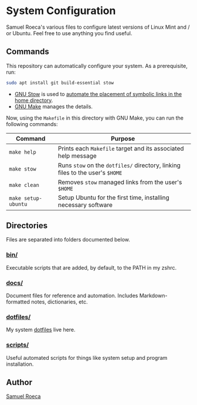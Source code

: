 # System Configuration

Samuel Roeca's various files to configure latest versions of Linux Mint and / or Ubuntu. Feel free to use anything you find useful.

## Commands

This repository can automatically configure your system. As a prerequisite, run:

```bash
sudo apt install git build-essential stow
```

- [GNU Stow](https://www.gnu.org/software/stow/) is used to [automate the placement of symbolic links in the home directory](https://alexpearce.me/2016/02/managing-dotfiles-with-stow/).
- [GNU Make](https://www.gnu.org/software/make/) manages the details.

Now, using the `Makefile` in this directory with GNU Make, you can run the following commands:

| Command             | Purpose                                                                       |
| ------------------- | ----------------------------------------------------------------------------- |
| `make help`         | Prints each `Makefile` target and its associated help message                 |
| `make stow`         | Runs `stow` on the `dotfiles/` directory, linking files to the user's `$HOME` |
| `make clean`        | Removes `stow` managed links from the user's `$HOME`                          |
| `make setup-ubuntu` | Setup Ubuntu for the first time, installing necessary software                |

## Directories

Files are separated into folders documented below.

### [bin/](./bin)

Executable scripts that are added, by default, to the PATH in my zshrc.

### [docs/](./docs)

Document files for reference and automation. Includes Markdown-formatted notes, dictionaries, etc.

### [dotfiles/](./dotfiles)

My system [dotfiles](https://wiki.archlinux.org/index.php/Dotfiles) live here.

### [scripts/](./scripts)

Useful automated scripts for things like system setup and program installation.

## Author

[Samuel Roeca](https://samroeca.com/)
